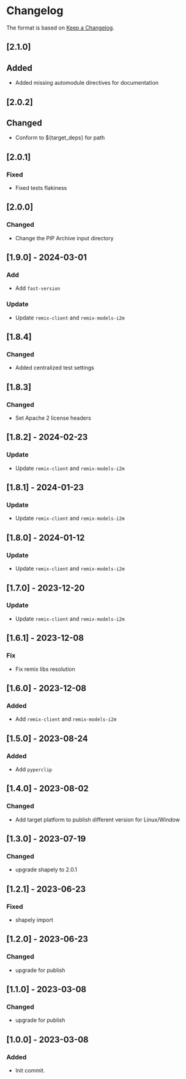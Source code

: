 # Changelog

The format is based on [Keep a Changelog](https://keepachangelog.com/en/1.0.0/).

## [2.1.0]
## Added
- Added missing automodule directives for documentation

## [2.0.2]
## Changed
- Conform to ${target_deps} for path

## [2.0.1]
### Fixed
- Fixed tests flakiness

## [2.0.0]
### Changed
- Change the PIP Archive input directory

## [1.9.0] - 2024-03-01
### Add
- Add `fast-version`

### Update
- Update `remix-client` and `remix-models-i2m`

## [1.8.4]
### Changed
- Added centralized test settings

## [1.8.3]
### Changed
- Set Apache 2 license headers

## [1.8.2] - 2024-02-23
### Update
- Update `remix-client` and `remix-models-i2m`

## [1.8.1] - 2024-01-23
### Update
- Update `remix-client` and `remix-models-i2m`

## [1.8.0] - 2024-01-12
### Update
- Update `remix-client` and `remix-models-i2m`

## [1.7.0] - 2023-12-20
### Update
- Update `remix-client` and `remix-models-i2m`

## [1.6.1] - 2023-12-08
### Fix
- Fix remix libs resolution

## [1.6.0] - 2023-12-08
### Added
- Add `remix-client` and `remix-models-i2m`

## [1.5.0] - 2023-08-24
### Added
- Add `pyperclip`

## [1.4.0] - 2023-08-02
### Changed
- Add target platform to publish different version for Linux/Window

## [1.3.0] - 2023-07-19
### Changed
- upgrade shapely to 2.0.1

## [1.2.1] - 2023-06-23
### Fixed
- shapely import

## [1.2.0] - 2023-06-23
### Changed
- upgrade for publish

## [1.1.0] - 2023-03-08
### Changed
- upgrade for publish

## [1.0.0] - 2023-03-08
### Added
- Init commit.
